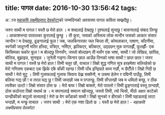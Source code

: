 title: पागल
date: 2016-10-30 13:56:42
tags:
---
अाज [महाकवि लक्ष्मीप्रसाद देवकोटा](https://en.wikipedia.org/wiki/Laxmi_Prasad_Devkota)को जन्मदिनको अवसरमा पागल कविता सम्झदैछु।

जरुर साथी म पागल !
यस्तै छ मेरो हाल ।
म शब्दलाई देख्दछु !
दृश्यलाई सुन्दछु !
बासनालाई संबाद लिन्छु ।
आकाशभन्दा पातालका कुरालाई छुन्छु ।
ती कुरा,
जसको अस्तित्व लोक मान्दैंन
जसको आकार संसार जान्दैन !
म देख्दछु, ढुङ्गालाई फूल !
जब, जलकिनारका जल चिप्ला ती,
कोमलाकार, पाषाण,
चाँदनीमा,
स्वर्गकी जादूगर्नी मतिर हाँस्दा,
पत्रिएर, नर्मिएर, झल्किएर,
बल्किएर, उठ्दछन् मूक पागलझैँ,
फूलझैँ- एक किसिमका चकोर फूल !
म बोल्दछु तिनसँग, जस्तो बोल्दछन् ती मसँग
एक भाषा, साथी !
जो लेखिन्न, छापिन्न, बोलिन्न, बुझाइन्न, सुनाइन्न ।
जुनेली गङ्गा-किनार छाल आउँछ तिनको भाषा
साथी ! छाल छाल !
जरुर साथी म पागल !
यस्तै छ मेरो हाल !
तिमी चतुर छौ, वाचाल !
तिम्रो शुद्ध गणित सूत्र हरहमेशा चलिरहेको छ
मेरो गणितमा एकबाट एक झिके
एकै बाँकी रहन्छ !
तिमी पाँच इन्द्रियले काम गर्छौ,
म छैटौँले !
तिम्रो गिदी छ साथी !
मेरो मुटु ।
तिमी गुलाफलाई गुलाफ सिवाय देख्न सक्तैनौ,
म उसमा हेलेन र पद्मिनी पाउँछु,
तिमी बलिया गद्य छौ !
म तरल पद्य छु !
तिमी जम्दछौ जब म पग्लन्छु,
तिमी सँग्लन्छौ जब म धमिलो बन्छु,
र ठीक त्यसैका उल्टो !
तिम्रो संसार ठोस छ ।
मेरो बाफ !
तिम्रो बाक्लो, मेरो पातलो !
तिमी ढुङ्गालाई वस्तु ठान्दछौ,
ठोस कठोरता तिम्रो यथार्थ छ ।
म सपनालाई समात्न खोज्दछु,
जस्तो तिमी, त्यो चिसो, मीठो अक्षर काटेको
पान्ढीकीको बाटुलो सत्यलाई !
मेरो छ वेग काँडाको साथी !
तिम्रो सुनको र हीराको !
तिमी पहाडलाई लाटा भन्दछौ,
म भन्छु वाचाल ।
जरुर साथी ।
मेरो एक नशा ढिलो छ ।
यस्तै छ मेरो हाल !
*- महाकवि लक्ष्मीप्रसाद देवकोटा*
